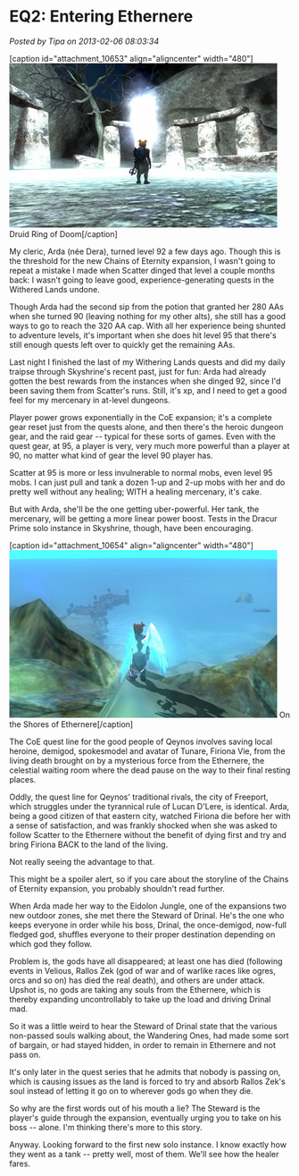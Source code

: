 # EQ2: Entering Ethernere

*Posted by Tipa on 2013-02-06 08:03:34*

[caption id="attachment\_10653" align="aligncenter" width="480"][![Druid Ring of Doom](../../../uploads/2013/02/EverQuest2-2013-02-05-22-34-49-03-480x294.jpg)](../../../uploads/2013/02/EverQuest2-2013-02-05-22-34-49-03.jpg) Druid Ring of Doom[/caption]

My cleric, Arda (née Dera), turned level 92 a few days ago. Though this is the threshold for the new Chains of Eternity expansion, I wasn't going to repeat a mistake I made when Scatter dinged that level a couple months back: I wasn't going to leave good, experience-generating quests in the Withered Lands undone.

Though Arda had the second sip from the potion that granted her 280 AAs when she turned 90 (leaving nothing for my other alts), she still has a good ways to go to reach the 320 AA cap. With all her experience being shunted to adventure levels, it's important when she does hit level 95 that there's still enough quests left over to quickly get the remaining AAs.

Last night I finished the last of my Withering Lands quests and did my daily traipse through Skyshrine's recent past, just for fun: Arda had already gotten the best rewards from the instances when she dinged 92, since I'd been saving them from Scatter's runs. Still, it's xp, and I need to get a good feel for my mercenary in at-level dungeons.

Player power grows exponentially in the CoE expansion; it's a complete gear reset just from the quests alone, and then there's the heroic dungeon gear, and the raid gear -- typical for these sorts of games. Even with the quest gear, at 95, a player is very, very much more powerful than a player at 90, no matter what kind of gear the level 90 player has.

Scatter at 95 is more or less invulnerable to normal mobs, even level 95 mobs. I can just pull and tank a dozen 1-up and 2-up mobs with her and do pretty well without any healing; WITH a healing mercenary, it's cake.

But with Arda, she'll be the one getting uber-powerful. Her tank, the mercenary, will be getting a more linear power boost. Tests in the Dracur Prime solo instance in Skyshrine, though, have been encouraging.

[caption id="attachment\_10654" align="aligncenter" width="480"][![On the Shores of Ethernere](../../../uploads/2013/02/EverQuest2-2013-02-05-22-53-42-54-480x300.jpg)](../../../uploads/2013/02/EverQuest2-2013-02-05-22-53-42-54.jpg) On the Shores of Ethernere[/caption]

The CoE quest line for the good people of Qeynos involves saving local heroine, demigod, spokesmodel and avatar of Tunare, Firiona Vie, from the living death brought on by a mysterious force from the Ethernere, the celestial waiting room where the dead pause on the way to their final resting places.

Oddly, the quest line for Qeynos' traditional rivals, the city of Freeport, which struggles under the tyrannical rule of Lucan D'Lere, is identical. Arda, being a good citizen of that eastern city, watched Firiona die before her with a sense of satisfaction, and was frankly shocked when she was asked to follow Scatter to the Ethernere without the benefit of dying first and try and bring Firiona BACK to the land of the living.

Not really seeing the advantage to that.

This might be a spoiler alert, so if you care about the storyline of the Chains of Eternity expansion, you probably shouldn't read further.

When Arda made her way to the Eidolon Jungle, one of the expansions two new outdoor zones, she met there the Steward of Drinal. He's the one who keeps everyone in order while his boss, Drinal, the once-demigod, now-full fledged god, shuffles everyone to their proper destination depending on which god they follow.

Problem is, the gods have all disappeared; at least one has died (following events in Velious, Rallos Zek (god of war and of warlike races like ogres, orcs and so on) has died the real death), and others are under attack. Upshot is, no gods are taking any souls from the Ethernere, which is thereby expanding uncontrollably to take up the load and driving Drinal mad.

So it was a little weird to hear the Steward of Drinal state that the various non-passed souls walking about, the Wandering Ones, had made some sort of bargain, or had stayed hidden, in order to remain in Ethernere and not pass on.

It's only later in the quest series that he admits that nobody is passing on, which is causing issues as the land is forced to try and absorb Rallos Zek's soul instead of letting it go on to wherever gods go when they die.

So why are the first words out of his mouth a lie? The Steward is the player's guide through the expansion, eventually urging you to take on his boss -- alone. I'm thinking there's more to this story.

Anyway. Looking forward to the first new solo instance. I know exactly how they went as a tank -- pretty well, most of them. We'll see how the healer fares.

